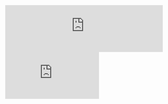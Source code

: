 <iframe src="https://flowershow.youzhidanbairu.cloudns.biz/assets/markmap" frameborder="0" width="100%" height="auto" allowfullscreen></iframe>




<div class="relative pt-[30%] pb-[45%]">
    <iframe class="absolute w-full h-full left-0 top-0" src="https://player.bilibili.com/player.html?aid=425754846&bvid=BV1t3411T7k6&cid=580777276&page=1&as_wide=1&high_quality=1&danmaku=0" frameborder="no" scrolling="no"></iframe>
</div>











